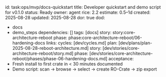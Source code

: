 id: task:ops/mvp/docs-quickstart
title: Developer quickstart and demo script for v0.1.0
status: Ready
owner: agent
rice: 2.2
estimate: 0.5–1d
created: 2025-08-28
updated: 2025-08-28
dor: true
dod:
  - docs
  - demo_steps
dependencies: []
tags: [docs]
story: story:core-architecture-reboot
phase: phase:core-architecture-reboot/06-hardening-docs
links:
  cycles: [dev/cycles.md]
  plan: [dev/plans/plan-2025-08-28-reboot-architecture.md]
  story: [dev/stories/core-architecture-reboot/story.md]
  phase: [dev/stories/core-architecture-reboot/phases/phase-06-hardening-docs.md]
acceptance:
  - Fresh install to first crate in < 30 minutes documented
  - Demo script: scan → browse → select → create RO-Crate → zip export
